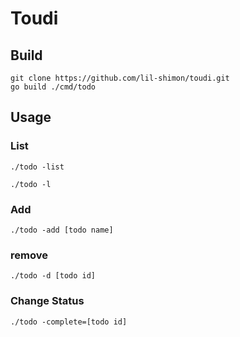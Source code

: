 # Toudi

## Build
```
git clone https://github.com/lil-shimon/toudi.git
go build ./cmd/todo
```

## Usage

### List
```
./todo -list
```
```
./todo -l
```

### Add
```
./todo -add [todo name]
```

### remove
```
./todo -d [todo id]
```

### Change Status
```
./todo -complete=[todo id]
```